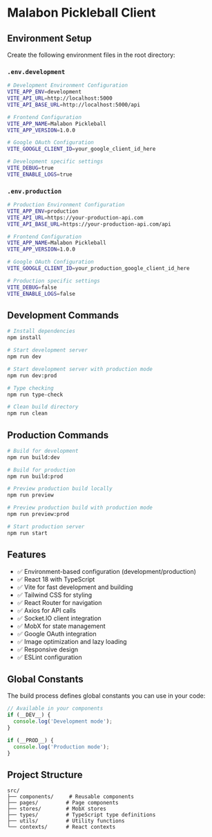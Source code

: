 # Malabon Pickleball Client

## Environment Setup

Create the following environment files in the root directory:

### `.env.development`
```bash
# Development Environment Configuration
VITE_APP_ENV=development
VITE_API_URL=http://localhost:5000
VITE_API_BASE_URL=http://localhost:5000/api

# Frontend Configuration
VITE_APP_NAME=Malabon Pickleball
VITE_APP_VERSION=1.0.0

# Google OAuth Configuration
VITE_GOOGLE_CLIENT_ID=your_google_client_id_here

# Development specific settings
VITE_DEBUG=true
VITE_ENABLE_LOGS=true
```

### `.env.production`
```bash
# Production Environment Configuration
VITE_APP_ENV=production
VITE_API_URL=https://your-production-api.com
VITE_API_BASE_URL=https://your-production-api.com/api

# Frontend Configuration
VITE_APP_NAME=Malabon Pickleball
VITE_APP_VERSION=1.0.0

# Google OAuth Configuration
VITE_GOOGLE_CLIENT_ID=your_production_google_client_id_here

# Production specific settings
VITE_DEBUG=false
VITE_ENABLE_LOGS=false
```

## Development Commands

```bash
# Install dependencies
npm install

# Start development server
npm run dev

# Start development server with production mode
npm run dev:prod

# Type checking
npm run type-check

# Clean build directory
npm run clean
```

## Production Commands

```bash
# Build for development
npm run build:dev

# Build for production
npm run build:prod

# Preview production build locally
npm run preview

# Preview production build with production mode
npm run preview:prod

# Start production server
npm run start
```

## Features

- ✅ Environment-based configuration (development/production)
- ✅ React 18 with TypeScript
- ✅ Vite for fast development and building
- ✅ Tailwind CSS for styling
- ✅ React Router for navigation
- ✅ Axios for API calls
- ✅ Socket.IO client integration
- ✅ MobX for state management
- ✅ Google OAuth integration
- ✅ Image optimization and lazy loading
- ✅ Responsive design
- ✅ ESLint configuration

## Global Constants

The build process defines global constants you can use in your code:

```typescript
// Available in your components
if (__DEV__) {
  console.log('Development mode');
}

if (__PROD__) {
  console.log('Production mode');
}
```

## Project Structure

```
src/
├── components/     # Reusable components
├── pages/         # Page components
├── stores/        # MobX stores
├── types/         # TypeScript type definitions
├── utils/         # Utility functions
└── contexts/      # React contexts
```
